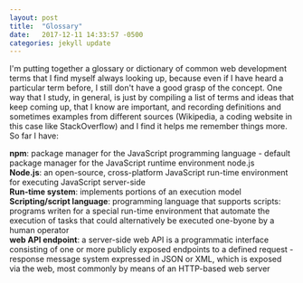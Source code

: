 ```yaml
---
layout: post
title:  "Glossary"
date:   2017-12-11 14:33:57 -0500
categories: jekyll update
---
```


I'm putting together a glossary or dictionary of common web development terms that I find myself always looking up, because even if I have heard a particular term before, I still don't have a good grasp of the concept. One way that I study, in general, is just by compiling a list of terms and ideas that keep coming up, that I know are important, and recording definitions and sometimes examples from different sources (Wikipedia, a coding website in this case like StackOverflow) and I find it helps me remember things more. So far I have:

<strong>npm</strong>:
package manager for the JavaScript programming language - default package manager for the JavaScript runtime environment node.js
<br />
<strong>Node.js</strong>:
an open-source, cross-platform JavaScript run-time environment for executing JavaScript server-side
<br />
<strong>Run-time system</strong>:
implements portions of an execution model
<br />
<strong>Scripting/script language</strong>:
programming language that supports scripts: programs writen for a special run-time environment that automate the execution of tasks that could alternatively be executed one-byone by a human operator
<br />
<strong>web API endpoint</strong>:
a server-side web API is a programmatic interface consisting of one or more publicly exposed endpoints to a defined request - response message system expressed in JSON or XML, which is exposed via the web, most commonly by means of an HTTP-based web server
<br />